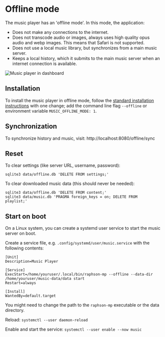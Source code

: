 # Offline mode

The music player has an 'offline mode'. In this mode, the application:

- Does not make any connections to the internet.
- Does not transcode audio or images, always uses high quality opus audio and webp images. This means that Safari is not supported.
- Does not use a local music library, but synchronizes from a main music server.
- Keeps a local history, which it submits to the main music server when an internet connection is available.

![Music player in dashboard](tyrone_music.jpg)

## Installation

To install the music player in offline mode, follow the [standard installation instructions](./installation.md) with one change; add the command line flag `--offline` or environment variable `MUSIC_OFFLINE_MODE: 1`.

## Synchronization

To synchronize history and music, visit: http://localhost:8080/offline/sync

## Reset

To clear settings (like server URL, username, password):
```
sqlite3 data/offline.db 'DELETE FROM settings;'
```

To clear downloaded music data (this should never be needed):
```
sqlite3 data/offline.db 'DELETE FROM content;'
sqlite3 data/music.db 'PRAGMA foreign_keys = on; DELETE FROM playlist;'
```

## Start on boot

On a Linux system, you can create a systemd user service to start the music server on boot.

Create a service file, e.g. `.config/systemd/user/music.service` with the following contents:

```
[Unit]
Description=Music Player

[Service]
ExecStart=/home/youruser/.local/bin/raphson-mp --offline --data-dir /home/youruser/music-data/data start
Restart=always

[Install]
WantedBy=default.target
```

You might need to change the path to the `raphson-mp` executable or the data directory.

Reload: `systemctl --user daemon-reload`

Enable and start the service: `systemctl --user enable --now music`
